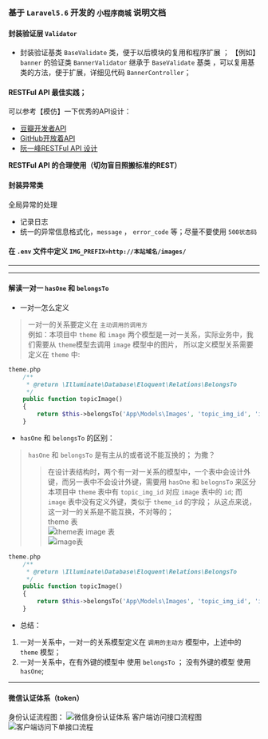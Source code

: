 ### 基于 `Laravel5.6` 开发的 `小程序商城` 说明文档
#### 封装验证层 `Validator` 
* 封装验证基类 `BaseValidate` 类，便于以后模块的复用和程序扩展 ； 
【例如】`banner` 的验证类 `BannerValidator` 继承于 `BaseValidate` 基类 ，可以复用基类的方法，便于扩展，详细见代码 `BannerController`；
#### RESTFul API 最佳实践；
可以参考【模仿】一下优秀的API设计：
* [豆瓣开发者API](https://developers.douban.com/wiki/?title=api_v2)
* [GitHub开放着API](https://developer.github.com/v3/)
* [阮一峰RESTFul API 设计](http://www.ruanyifeng.com/blog/2014/05/restful_api)    

**RESTFul API 的合理使用（切勿盲目照搬标准的REST）**
#### 封装异常类


全局异常的处理
* 记录日志
* 统一的异常信息格式化，`message` ， `error_code` 等；尽量不要使用 `500状态码` 


#### 在 `.env` 文件中定义 `IMG_PREFIX=http://本站域名/images/`

***
***
#### 解读一对一 `hasOne` 和 `belongsTo`
* 一对一怎么定义
> 一对一的关系要定义在 `主动调用的调用方`   
例如：本项目中 `theme` 和 `image` 两个模型是一对一关系，实际业务中，我们需要从 `theme`模型去调用 `image` 模型中的图片，
所以定义模型关系需要定义在 `theme` 中: 
```php
theme.php
    /**
     * @return \Illuminate\Database\Eloquent\Relations\BelongsTo
     */
    public function topicImage()
    {
        return $this->belongsTo('App\Models\Images', 'topic_img_id', 'id');
    }
```
* `hasOne` 和 `belongsTo` 的区别：
> `hasOne` 和 `belongsTo` 是有主从的或者说不能互换的；
为撒？
>>在设计表结构时，两个有一对一关系的模型中，一个表中会设计外键，而另一表中不会设计外键，需要用 `hasOne` 和 `belognsTo` 来区分    
本项目中 `theme` 表中有 `topic_img_id` 对应 `image` 表中的 `id`; 而 `image` 表中没有定义外键，类似于 `theme_id` 的字段；
从这点来说，这一对一的关系是不能互换，不对等的；   
theme 表     
![theme表](https://upload-images.jianshu.io/upload_images/7303277-b929c9dc91264a85.png?imageMogr2/auto-orient/strip%7CimageView2/2/w/1240)
image 表     
![image表](https://upload-images.jianshu.io/upload_images/7303277-f81dcf6320247f75.png?imageMogr2/auto-orient/strip%7CimageView2/2/w/1240)

```php
theme.php
    /**
     * @return \Illuminate\Database\Eloquent\Relations\BelongsTo
     */
    public function topicImage()
    {
        return $this->belongsTo('App\Models\Images', 'topic_img_id', 'id');
    }
```

* 总结：
1. 一对一关系中，一对一的关系模型定义在 `调用的主动方` 模型中，上述中的 `theme` 模型；
2. 一对一关系中，在有外键的模型中 使用 `belongsTo` ； 没有外键的模型 使用 `hasOne`;


***
#### 微信认证体系（token）       
身份认证流程图：
![微信身份认证体系](https://upload-images.jianshu.io/upload_images/7303277-907866ae015ed581.png?imageMogr2/auto-orient/strip%7CimageView2/2/w/1240)
客户端访问接口流程图       
![客户端访问下单接口流程](https://upload-images.jianshu.io/upload_images/7303277-1309d1809d59e8d0.png?imageMogr2/auto-orient/strip%7CimageView2/2/w/1240)
